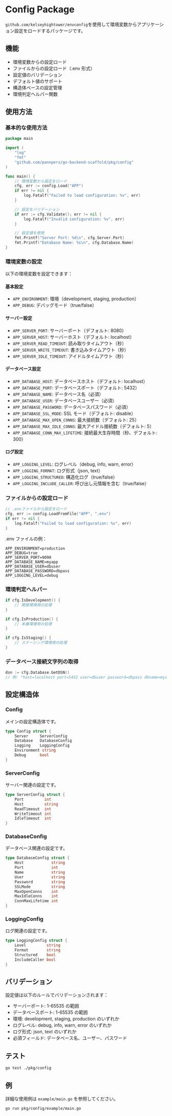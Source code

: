 # Config Package

`github.com/kelseyhightower/envconfig`を使用して環境変数からアプリケーション設定をロードするパッケージです。

## 機能

- 環境変数からの設定ロード
- ファイルからの設定ロード（.env 形式）
- 設定値のバリデーション
- デフォルト値のサポート
- 構造体ベースの設定管理
- 環境判定ヘルパー関数

## 使用方法

### 基本的な使用方法

```go
package main

import (
    "log"
    "fmt"
    "github.com/pannpers/go-backend-scaffold/pkg/config"
)

func main() {
    // 環境変数から設定をロード
    cfg, err := config.Load("APP")
    if err != nil {
        log.Fatalf("Failed to load configuration: %v", err)
    }

    // 設定をバリデーション
    if err := cfg.Validate(); err != nil {
        log.Fatalf("Invalid configuration: %v", err)
    }

    // 設定値を使用
    fmt.Printf("Server Port: %d\n", cfg.Server.Port)
    fmt.Printf("Database Name: %s\n", cfg.Database.Name)
}
```

### 環境変数の設定

以下の環境変数を設定できます：

#### 基本設定

- `APP_ENVIRONMENT`: 環境（development, staging, production）
- `APP_DEBUG`: デバッグモード（true/false）

#### サーバー設定

- `APP_SERVER_PORT`: サーバーポート（デフォルト: 8080）
- `APP_SERVER_HOST`: サーバーホスト（デフォルト: localhost）
- `APP_SERVER_READ_TIMEOUT`: 読み取りタイムアウト（秒）
- `APP_SERVER_WRITE_TIMEOUT`: 書き込みタイムアウト（秒）
- `APP_SERVER_IDLE_TIMEOUT`: アイドルタイムアウト（秒）

#### データベース設定

- `APP_DATABASE_HOST`: データベースホスト（デフォルト: localhost）
- `APP_DATABASE_PORT`: データベースポート（デフォルト: 5432）
- `APP_DATABASE_NAME`: データベース名（必須）
- `APP_DATABASE_USER`: データベースユーザー（必須）
- `APP_DATABASE_PASSWORD`: データベースパスワード（必須）
- `APP_DATABASE_SSL_MODE`: SSL モード（デフォルト: disable）
- `APP_DATABASE_MAX_OPEN_CONNS`: 最大接続数（デフォルト: 25）
- `APP_DATABASE_MAX_IDLE_CONNS`: 最大アイドル接続数（デフォルト: 5）
- `APP_DATABASE_CONN_MAX_LIFETIME`: 接続最大生存時間（秒、デフォルト: 300）

#### ログ設定

- `APP_LOGGING_LEVEL`: ログレベル（debug, info, warn, error）
- `APP_LOGGING_FORMAT`: ログ形式（json, text）
- `APP_LOGGING_STRUCTURED`: 構造化ログ（true/false）
- `APP_LOGGING_INCLUDE_CALLER`: 呼び出し元情報を含む（true/false）

### ファイルからの設定ロード

```go
// .envファイルから設定をロード
cfg, err := config.LoadFromFile("APP", ".env")
if err != nil {
    log.Fatalf("Failed to load configuration: %v", err)
}
```

.env ファイルの例：

```
APP_ENVIRONMENT=production
APP_DEBUG=true
APP_SERVER_PORT=9090
APP_DATABASE_NAME=myapp
APP_DATABASE_USER=dbuser
APP_DATABASE_PASSWORD=dbpass
APP_LOGGING_LEVEL=debug
```

### 環境判定ヘルパー

```go
if cfg.IsDevelopment() {
    // 開発環境用の処理
}

if cfg.IsProduction() {
    // 本番環境用の処理
}

if cfg.IsStaging() {
    // ステージング環境用の処理
}
```

### データベース接続文字列の取得

```go
dsn := cfg.Database.GetDSN()
// 例: "host=localhost port=5432 user=dbuser password=dbpass dbname=myapp sslmode=disable"
```

## 設定構造体

### Config

メインの設定構造体です。

```go
type Config struct {
    Server     ServerConfig
    Database   DatabaseConfig
    Logging    LoggingConfig
    Environment string
    Debug      bool
}
```

### ServerConfig

サーバー関連の設定です。

```go
type ServerConfig struct {
    Port         int
    Host         string
    ReadTimeout  int
    WriteTimeout int
    IdleTimeout  int
}
```

### DatabaseConfig

データベース関連の設定です。

```go
type DatabaseConfig struct {
    Host            string
    Port            int
    Name            string
    User            string
    Password        string
    SSLMode         string
    MaxOpenConns    int
    MaxIdleConns    int
    ConnMaxLifetime int
}
```

### LoggingConfig

ログ関連の設定です。

```go
type LoggingConfig struct {
    Level         string
    Format        string
    Structured    bool
    IncludeCaller bool
}
```

## バリデーション

設定値は以下のルールでバリデーションされます：

- サーバーポート: 1-65535 の範囲
- データベースポート: 1-65535 の範囲
- 環境: development, staging, production のいずれか
- ログレベル: debug, info, warn, error のいずれか
- ログ形式: json, text のいずれか
- 必須フィールド: データベース名、ユーザー、パスワード

## テスト

```bash
go test ./pkg/config
```

## 例

詳細な使用例は `example/main.go` を参照してください。

```bash
go run pkg/config/example/main.go
```
